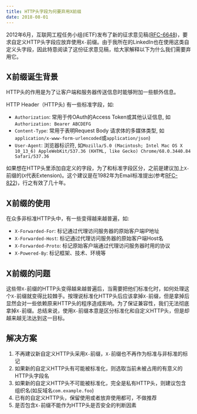 ```yaml
---
title: HTTP头字段为何要弃用X前缀
date: 2018-08-01
---
```


2012年6月，互联网工程任务小组(IETF)发布了新的征求意见稿([RFC-6648](https://tools.ietf.org/html/rfc6648))，要求自定义HTTP头字段应放弃使用`X-`前缀。由于我所在的LinkedIn也在使用这类自定义头字段，因此特意阅读了这份征求意见稿，给大家解释以下为什么我们需要弃用它。

## X前缀诞生背景

HTTP头的作用是为了让客户端和服务器传送信息时能够附加一些额外信息。

HTTP Header（HTTP头) 有一些标准字段，如:

- `Authorization`: 常用于传OAuth的Access Token或其他认证信息, 如`Authorization: Bearer ABCDEFG`
- `Content-Type`: 常用于表明Request Body 请求体的多媒体类型, 如`application/x-www-form-urlencoded`或`application/json`)
- `User-Agent`: 浏览器标识符, 如`Mozilla/5.0 (Macintosh; Intel Mac OS X 10_13_6) AppleWebKit/537.36 (KHTML, like Gecko) Chrome/68.0.3440.84 Safari/537.36`

如果想在HTTP头里添加自定义的字段，为了和标准字段区分，之前是建议加上`X-`前缀的(`X`代表Extension)。这个建议是在1982年为Email标准提出(参考[RFC-822](https://tools.ietf.org/html/rfc822))，行之有效了几十年。

## X前缀的使用

在众多非标准HTTP头中，有一些变得越来越普遍，如:

- `X-Forwarded-For`: 标记通过代理访问服务器的原始客户端IP地址
- `X-Forwarded-Host`: 标记通过代理访问服务器的原始客户端Host名
- `X-Forwarded-Proto`: 标记原始客户端通过代理访问服务器时用的协议
- `X-Powered-By`: 标记框架、技术、环境等

## X前缀的问题

这些带`X-`前缀的HTTP头变得越来越普遍后，当需要把他们标准化时，如何处理这个`X-`前缀就变得比较棘手。按理说标准化HTTP头后应该拿掉`X-`前缀，但是拿掉后显然会对一些依赖原来HTTP头的程序造成影响。为了保证兼容性，我们无法彻底拿掉`X-`前缀。总结来说，使用`X-`前缀本意是区分标准化和自定义HTTP头，但是却越来越无法达到这一目标。

## 解决方案

1. 不再建议新自定义HTTP头采用`X-`前缀，`X-`前缀也不再作为标准与非标准的标记
2. 如果新的自定义HTTP头有可能被标准化，则选取当前未被占用的有意义的HTTP头字段名
3. 如果新的自定义HTTP头不可能被标准化，完全是私有HTTP头，则建议包含组织名(如反域名`com.example.foo`)
4. 已有的自定义HTTP头，保留使用或者放弃使用都可，不做推荐
5. 是否包含`X-`前缀不能作为HTTP头是否安全的判断因素